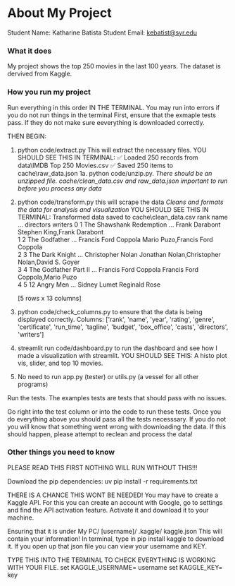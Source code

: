 # About My Project

Student Name:  Katharine Batista
Student Email:  kebatist@syr.edu

### What it does
My project shows the top 250 movies in the last 100 years. The dataset is dervived from Kaggle.

### How you run my project
Run everything in this order  IN THE TERMINAL. You may run into errors if you do not run things in the terminal
First, ensure that the exmaple tests pass. If they do not make sure eeverything is downloaded correctly. 

THEN BEGIN:
1. python code/extract.py This will extract the necessary files. 
    YOU SHOULD SEE THIS IN TERMINAL:
    ✅ Loaded 250 records from data\IMDB Top 250 Movies.csv
    ✅ Saved 250 items to cache\raw_data.json
    1a. python code/unzip.py. *There should be an unzipped file. cache/clean_data.csv and raw_data.json important to run before you process any data*
2. python code/transform.py this will scrape the data 
    *Cleans and formats the data for analysis and visualization*
    YOU SHOULD SEE THIS IN TERMINAL:
    Transformed data saved to cache\clean_data.csv
    rank                      name  ...             directors                                          writers
    0     1  The Shawshank Redemption  ...        Frank Darabont                      Stephen King,Frank Darabont      
    1     2             The Godfather  ...  Francis Ford Coppola                  Mario Puzo,Francis Ford Coppola      
    2     3           The Dark Knight  ...     Christopher Nolan  Jonathan Nolan,Christopher Nolan,David S. Goyer      
    3     4     The Godfather Part II  ...  Francis Ford Coppola                  Francis Ford Coppola,Mario Puzo      
    4     5              12 Angry Men  ...          Sidney Lumet                                    Reginald Rose      

    [5 rows x 13 columns]
3. python code/check_columns.py to ensure that the data is being displayed correctly. 
    Columns: ['rank', 'name', 'year', 'rating', 'genre', 'certificate', 'run_time', 'tagline', 'budget', 'box_office', 'casts', 'directors', 'writers']
4. streamlit run code/dashboard.py to run the dashboard and see how I made a visualization with streamlit. 
    YOU SHOULD SEE THIS:
    A histo plot vis, slider, and top 10 movies. 
5. No need to run app.py (tester) or utils.py (a vessel for all other programs)

Run the tests. The examples tests are tests that should pass with no issues. 

Go right into the test column or into the code to run these tests. Once you do everything above you should pass all the tests necesssary. If you do not you will know that something went wrong with downloading the data. If this should happen, please attempt to reclean and process the data!

### Other things you need to know
PLEASE READ THIS FIRST NOTHING WILL RUN WITHOUT THIS!!!
 
Download the pip dependencies: uv pip install -r requirements.txt

THERE IS A CHANCE THIS WONT BE NEEDED!
You may have to create a Kaggle API. For this you can create an account with Google, go to settings and find the API activation feature. Activate it and download it to your machine. 

Ensuring that it is under My PC/ [username]/ .kaggle/ kaggle.json
This will contain your information! In terminal, type in pip install kaggle to download it.
If you open up that json file you can view your username and KEY. 

TYPE THIS INTO THE TERMINAL TO CHECK EVERYTHING IS WORKING WITH YOUR FILE.
set KAGGLE_USERNAME= username
set KAGGLE_KEY= key
